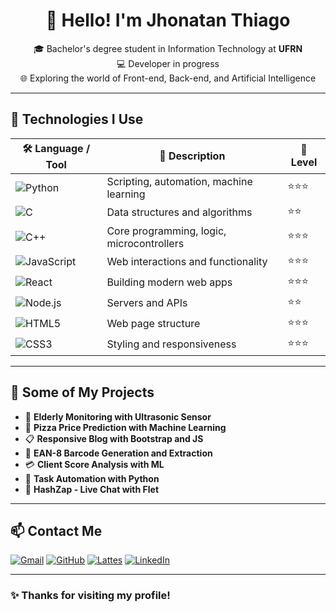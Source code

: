 <h1 align="center">👋 Hello! I'm Jhonatan Thiago</h1>

<p align="center">
  🎓 Bachelor's degree student in Information Technology at <strong>UFRN</strong> <br>
  💻 Developer in progress <br>
  🌐 Exploring the world of Front-end, Back-end, and Artificial Intelligence
</p>

---

## 🚀 Technologies I Use

| 🛠 Language / Tool       | 💬 Description                         | 🚀 Level |
|-------------------------|---------------------------------------|----------|
| ![Python](https://img.shields.io/badge/Python-3776AB?logo=python&logoColor=white) | Scripting, automation, machine learning | ⭐⭐⭐ |
| ![C](https://img.shields.io/badge/C-00599C?logo=c&logoColor=white) | Data structures and algorithms | ⭐⭐ |
| ![C++](https://img.shields.io/badge/C++-00599C?logo=c%2b%2b&logoColor=white) | Core programming, logic, microcontrollers | ⭐⭐⭐ |
| ![JavaScript](https://img.shields.io/badge/JavaScript-F7DF1E?logo=javascript&logoColor=black) | Web interactions and functionality | ⭐⭐⭐ |
| ![React](https://img.shields.io/badge/React-61DAFB?logo=react&logoColor=black) | Building modern web apps | ⭐⭐⭐ |
| ![Node.js](https://img.shields.io/badge/Node.js-339933?logo=node.js&logoColor=white) | Servers and APIs | ⭐⭐ |
| ![HTML5](https://img.shields.io/badge/HTML5-E34F26?logo=html5&logoColor=white) | Web page structure | ⭐⭐⭐ |
| ![CSS3](https://img.shields.io/badge/CSS3-1572B6?logo=css3&logoColor=white) | Styling and responsiveness | ⭐⭐⭐ |

---

## 🧩 Some of My Projects

- 🎯 **Elderly Monitoring with Ultrasonic Sensor**
- 🍕 **Pizza Price Prediction with Machine Learning**
- 📋 **Responsive Blog with Bootstrap and JS**
- 🧾 **EAN-8 Barcode Generation and Extraction**
- 💳 **Client Score Analysis with ML**
- 🤖 **Task Automation with Python**
- 💬 **HashZap - Live Chat with Flet**

---

## 📫 Contact Me

[![Gmail](https://img.shields.io/badge/Gmail-D14836?logo=gmail&logoColor=white)](mailto:thiago.pereira.087@ufrn.edu.br) 
[![GitHub](https://img.shields.io/badge/GitHub-100000?logo=github&logoColor=white)](https://github.com/jhonatanthiago)
[![Lattes](https://img.shields.io/badge/Lattes-007ACC?logo=academia&logoColor=white)](http://lattes.cnpq.br/2938394897999447) 
[![LinkedIn](https://img.shields.io/badge/LinkedIn-0077B5?logo=linkedin&logoColor=white)](https://www.linkedin.com/in/jhonatanthiago/)

---

### ✨ Thanks for visiting my profile!
